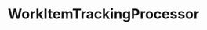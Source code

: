 ---
optionsClassName: WorkItemTrackingProcessorOptions
optionsClassFullName: MigrationTools.Processors.WorkItemTrackingProcessorOptions
configurationSamples:
- name: default
  description: 
  code: >-
    {
      "$type": "WorkItemTrackingProcessorOptions",
      "Enabled": true,
      "ReplayRevisions": true,
      "PrefixProjectToNodes": false,
      "CollapseRevisions": false,
      "WorkItemCreateRetryLimit": 5,
      "ProcessorEnrichers": [
        {
          "$type": "PauseAfterEachItemOptions",
          "Enabled": true
        },
        {
          "$type": "AppendMigrationToolSignatureFooterOptions",
          "Enabled": true
        }
      ],
      "SourceName": null,
      "TargetName": null
    }
  sampleFor: MigrationTools.Processors.WorkItemTrackingProcessorOptions
description: This processor is intended, with the aid of [ProcessorEnrichers](../ProcessorEnrichers/index.md), to allow the migration of Work Items between two [Endpoints](../Endpoints/index.md).
className: WorkItemTrackingProcessor
typeName: Processors
architecture: v2
options:
- parameterName: CollapseRevisions
  type: Boolean
  description: missng XML code comments
  defaultValue: missng XML code comments
- parameterName: Enabled
  type: Boolean
  description: If set to `true` then the processor will run. Set to `false` and the processor will not run.
  defaultValue: missng XML code comments
- parameterName: PrefixProjectToNodes
  type: Boolean
  description: missng XML code comments
  defaultValue: missng XML code comments
- parameterName: ProcessorEnrichers
  type: List
  description: List of Enrichers that can be used to add more features to this processor. Only works with Native Processors and not legacy Processors.
  defaultValue: missng XML code comments
- parameterName: RefName
  type: String
  description: '`Refname` will be used in the future to allow for using named Options without the need to copy all of the options.'
  defaultValue: missng XML code comments
- parameterName: ReplayRevisions
  type: Boolean
  description: missng XML code comments
  defaultValue: missng XML code comments
- parameterName: SourceName
  type: String
  description: missng XML code comments
  defaultValue: missng XML code comments
- parameterName: TargetName
  type: String
  description: missng XML code comments
  defaultValue: missng XML code comments
- parameterName: WorkItemCreateRetryLimit
  type: Int32
  description: missng XML code comments
  defaultValue: missng XML code comments
status: missng XML code comments
processingTarget: missng XML code comments
classFile: /src/MigrationTools/Processors/WorkItemProcessor/WorkItemTrackingProcessor.cs
optionsClassFile: /src/MigrationTools/Processors/WorkItemProcessor/WorkItemTrackingProcessorOptions.cs

redirectFrom: []
layout: reference
toc: true
permalink: /Reference/v2/Processors/WorkItemTrackingProcessor/
title: WorkItemTrackingProcessor
categories:
- Processors
- v2
notes: >2+

  ### Supported Endpoints


  - TfsWorkItemEndpoint

  - FileSystemWorkItemEndpoint

  - InMemoryWorkItemEndpoint


  ### Supported Processor Enrichers


  - PauseAfterEachWorkItem

  - AppendMigrationToolSignatureFooter

  - FilterWorkItemsThatAlreadyExistInTarget

  - SkipToFinalRevisedWorkItemType


  #### Full Example with Enpoints & Enrichers



  ```JSON
      {
        "ObjectType": "WorkItemMigrationProcessorOptions",
        "Enabled": true,
        "ReplayRevisions": true,
        "PrefixProjectToNodes": false,
        "CollapseRevisions": false,
        "WorkItemCreateRetryLimit": 5,
        "Enrichers": [
          {
            "ObjectType": "PauseAfterEachItemOptions",
            "Enabled": true
          },
          {
            "ObjectType": "FilterWorkItemsThatAlreadyExistInTargetOptions",
            "Enabled": true,
            "Query": {
              "WhereBit": "AND [System.WorkItemType] NOT IN ('Test Suite', 'Test Plan')",
              "OrderBit": "[System.ChangedDate] desc"
            }
          },
          {
            "ObjectType": "AppendMigrationToolSignatureFooterOptions",
            "Enabled": false
          },
          {
            "ObjectType": "SkipToFinalRevisedWorkItemTypeOptions",
            "Enabled": false
          }
        ],
        "Endpoints": [
          {
            "ObjectType": "FileSystemWorkItemEndpointOptions",
            "Direction": "Source",
            "FileStore": ".\\Store\\Source\\",
            "Query": {
              "WhereBit": "AND [System.WorkItemType] NOT IN ('Test Suite', 'Test Plan')",
              "OrderBit": "[System.ChangedDate] desc"
            },
            "Enrichers": [
              {
                "ObjectType": "WorkItemAttachmentEnricherOptions",
                "Enabled": true,
                "AttachmentWorkingPath": "c:\\temp\\WorkItemAttachmentWorkingFolder\\",
                "AttachmentMaxSize": 480000000
              },
              {
                "ObjectType": "WorkItemLinkEnricherOptions",
                "Enabled": true,
                "LinkMigrationSaveEachAsAdded": true
              }
            ]
          },
          {
            "ObjectType": "TfsWorkItemEndPointOptions",
            "Direction": "Target",
            "AccessToken": "6i4jyylsadkjanjniaydxnjsi4zsz3qarxhl2y5ngzzffiqdostq",
            "Query": {
              "Query": "SELECT [System.Id], [System.Tags] FROM WorkItems WHERE [System.TeamProject] = @TeamProject AND [System.WorkItemType] NOT IN ('Test Suite', 'Test Plan') ORDER BY [System.ChangedDate] desc"
            },
            "Enrichers": [
              {
                "ObjectType": "WorkItemAttachmentEnricherOptions",
                "Enabled": true,
                "AttachmentWorkingPath": "c:\\temp\\WorkItemAttachmentWorkingFolder\\",
                "AttachmentMaxSize": 480000000
              },
              {
                "ObjectType": "WorkItemEmbedEnricherOptions",
                "Enabled": true,
                "AttachmentWorkingPath": "c:\\temp\\WorkItemAttachmentWorkingFolder\\"
              },
              {
                "ObjectType": "WorkItemLinkEnricherOptions",
                "Enabled": true,
                "LinkMigrationSaveEachAsAdded": true
              },
              {
                "ObjectType": "WorkItemCreatedEnricherOptions",
                "Enabled": true,
                "UpdateCreatedDate": true,
                "UpdateCreatedBy": true
              },
              {
                "ObjectType": "WorkItemFieldTableEnricherOptions",
                "Enabled": true
              }
            ]
          }
        ]
      }
  ```
introduction: ''

---
